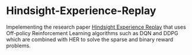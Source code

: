 # Hindsight-Experience-Replay
Impelementing the research paper [Hindsight Experience Replay](https://arxiv.org/pdf/1707.01495.pdf) that uses Off-policy Reinforcement Learning algorithms such as DQN and DDPG which are combined with HER to solve the sparse and binary reward problems.
